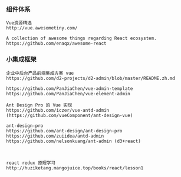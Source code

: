 

### 组件体系
    Vue资源精选
    http://vue.awesometiny.com/

    A collection of awesome things regarding React ecosystem.
    https://github.com/enaqx/awesome-react






### 小集成框架
    企业中后台产品前端集成方案 vue
    https://github.com/d2-projects/d2-admin/blob/master/README.zh.md

    https://github.com/PanJiaChen/vue-admin-template
    https://github.com/PanJiaChen/vue-element-admin

    Ant Design Pro 的 Vue 实现 
    https://github.com/iczer/vue-antd-admin
    (https://github.com/vueComponent/ant-design-vue)

    ant-design-pro
    https://github.com/ant-design/ant-design-pro
    https://github.com/zuiidea/antd-admin
    https://github.com/nelsonkuang/ant-admin (d3+react)



    react redux 原理学习
    http://huziketang.mangojuice.top/books/react/lesson1

